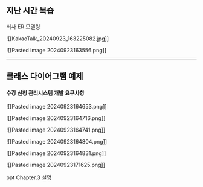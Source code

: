 ## 지난 시간 복습

회사 ER 모델링

![[KakaoTalk_20240923_163225082.jpg]]

![[Pasted image 20240923163556.png]]

---
## 클래스 다이어그램 예제
#### 수강 신청 관리시스템 개발 요구사항

![[Pasted image 20240923164653.png]]

![[Pasted image 20240923164716.png]]

![[Pasted image 20240923164741.png]]

![[Pasted image 20240923164804.png]]

![[Pasted image 20240923164831.png]]

![[Pasted image 20240923171625.png]]

ppt Chapter.3 설명
